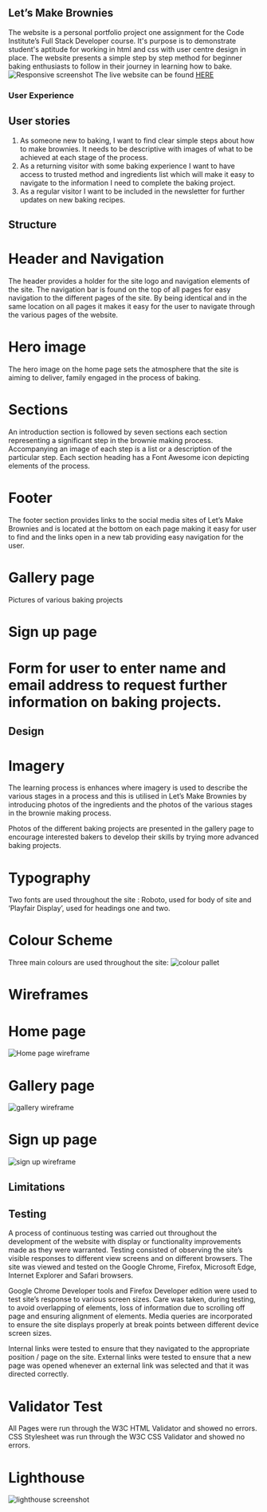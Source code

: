 

## Let’s Make Brownies
The website is a personal portfolio project one assignment for the Code Institute’s Full Stack Developer course. It's purpose is to demonstrate student's aptitude for working in html and css with user centre design in place. 
The website presents a simple step by step method for beginner baking enthusiasts to follow in their journey in learning how to bake. 
![Responsive screenshot](./assets/readme/am-i-responsive-lets-make-brownies.jpg)
The live website can be found [HERE](https://dooco.github.io/brownies/)


### User Experience 

## User stories 

1. As someone new to baking, I want to find clear simple steps about how to make brownies. It needs to be descriptive with images of what to be achieved at each stage of the process.
2. As a returning visitor with some baking experience I want to have access to trusted method and ingredients list which will make it easy to navigate to the information I need to complete the baking project.
3. As a regular visitor I want to be included in the newsletter for further updates on new baking recipes.

## Structure

# Header and Navigation
The header provides a holder for the site logo and navigation elements of the site. The navigation bar is found on the top of all pages for easy navigation to the different pages of the site. By being identical and in the same location on all pages it  makes it easy for the user to navigate through the various pages of the website. 

# Hero image
The hero image on the home page sets the atmosphere that the site is aiming to deliver, family engaged in the process of baking. 

# Sections
An introduction section is followed by seven sections each section representing a significant step in the brownie making process. Accompanying an image of each step is a list or a description of the particular step. Each section heading has a Font Awesome icon depicting elements of the process.
 
# Footer
The footer section provides links to the social media sites of Let’s Make Brownies and is located at the bottom on each page making it easy for user to find and the links open in a new tab providing easy navigation for the user.

# Gallery page
Pictures of various baking projects

# Sign up page

# Form for user to enter name and email address to request further information on baking projects.

## Design

# Imagery
The learning process is enhances where imagery is used to describe the various stages in a process and this is utilised in Let’s Make Brownies by introducing photos of the ingredients and the photos of the various stages in the brownie making process.
  
Photos of the different baking projects are presented in the gallery page to encourage interested bakers to develop their skills by trying more advanced baking projects.

# Typography
Two fonts are used throughout the site : Roboto, used for body of site and ‘Playfair Display’, used for headings one and two. 

# Colour Scheme
Three main colours are used throughout the site:
![colour pallet](./assets/readme/three-colours.jpg)

# Wireframes

# Home page 
![Home page wireframe](./assets/readme/Lets%20Make%20Brownies%20-%20Home.png)
# Gallery page
![gallery wireframe](./assets/readme/Lets%20make%20brownies%20-%20gallery.png)
# Sign up page
![sign up wireframe](./assets/readme/lets%20make%20brownies%20-%20sign%20up.png)

## Limitations 

## Testing
A process of continuous testing was carried out throughout the development of the website with display or functionality improvements made as they were warranted. Testing consisted of observing the site’s visible responses to different view screens and on different browsers.
The site was viewed and tested on the Google Chrome, Firefox, Microsoft Edge, Internet Explorer and Safari browsers.

Google Chrome Developer tools and Firefox Developer edition were used to test site’s response to various screen sizes. Care was taken, during testing, to avoid overlapping of elements, loss of information due to scrolling off page and ensuring alignment of elements. 
Media queries are incorporated to ensure the site displays properly at break points between different device screen sizes.

Internal links were tested to ensure that they navigated to the appropriate position / page on the site. External links were tested to ensure that a new page was opened whenever an external link was selected and that it was directed correctly.



# Validator Test
All Pages were run through the W3C HTML Validator and showed no errors.
CSS Stylesheet was run through the W3C CSS Validator and showed no errors.
# Lighthouse 
![lighthouse screenshot](./assets/readme/lighthouse-screenshot.jpg)

